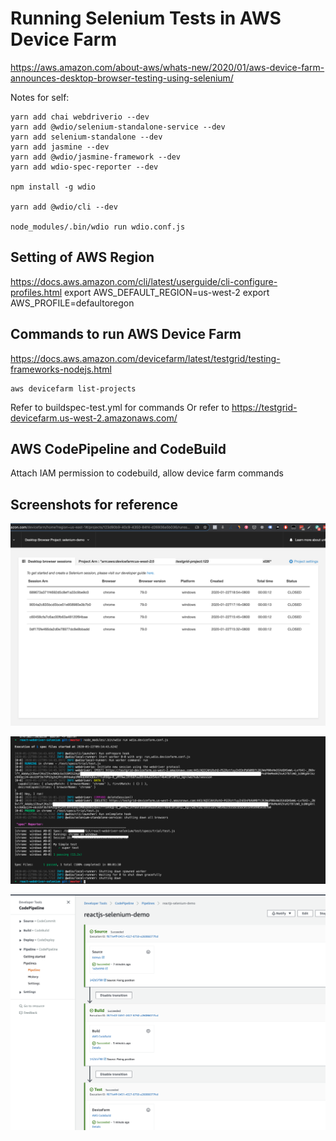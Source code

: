 # Running Selenium Tests in AWS Device Farm

https://aws.amazon.com/about-aws/whats-new/2020/01/aws-device-farm-announces-desktop-browser-testing-using-selenium/

Notes for self:

```
yarn add chai webdriverio --dev
yarn add @wdio/selenium-standalone-service --dev
yarn add selenium-standalone --dev
yarn add jasmine --dev
yarn add @wdio/jasmine-framework --dev
yarn add wdio-spec-reporter --dev

npm install -g wdio

yarn add @wdio/cli --dev

node_modules/.bin/wdio run wdio.conf.js
```

## Setting of AWS Region

https://docs.aws.amazon.com/cli/latest/userguide/cli-configure-profiles.html
export AWS_DEFAULT_REGION=us-west-2
export AWS_PROFILE=defaultoregon

## Commands to run AWS Device Farm

https://docs.aws.amazon.com/devicefarm/latest/testgrid/testing-frameworks-nodejs.html

```
aws devicefarm list-projects
```

Refer to buildspec-test.yml for commands
Or refer to https://testgrid-devicefarm.us-west-2.amazonaws.com/

## AWS CodePipeline and CodeBuild

Attach IAM permission to codebuild, allow device farm commands

## Screenshots for reference

![Running Selenium Tests on Device Farm](screenshots/device-farm-selenium-chrome.png)

![Running Selenium Tests locally with Device Farm](screenshots/local-test-result-console.png)

![CICD with Device Farm on CodePipeline](screenshots/cicd-codepipeline-testing.png)
